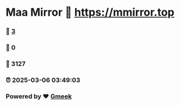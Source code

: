 # Maa Mirror :link: https://mmirror.top 
### :page_facing_up: [3](https://mmirror.top/tag.html) 
### :speech_balloon: 0 
### :hibiscus: 3127 
### :alarm_clock: 2025-03-06 03:49:03 
### Powered by :heart: [Gmeek](https://github.com/Meekdai/Gmeek)
